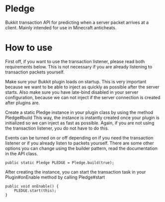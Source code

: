# Pledge
Bukkit transaction API for predicting when a server packet arrives at a client.
Mainly intended for use in Minecraft anticheats.

# How to use

First off, if you want to use the transaction listener, please read both requirements below. This is not necessary if you are already listening to transaction packets yourself.

Make sure your Bukkit plugin loads on startup. This is very important because we want to be able to inject as quickly as possible after the server starts.
Also make sure you have late-bind disabled in your server configuration, because we can not inject if the server connection is created after plugins are.

Create a static Pledge instance in your plugin class by using the method Pledge#build
This way, the instance is instantly created once your plugin is initialized so we can inject as fast as possible.
Again, if you are not using the transaction listener, you do not have to do this.

Events can be turned on or off depending on if you need the transaction listener or if you already listen to packets yourself.
There are some other options you can change using the builder pattern, read the documentation in the API class.
```
public static Pledge PLEDGE = Pledge.build(true);
```

After creating the instance, you can start the transaction task in your Plugin#onEnable method by calling Pledge#start
```
public void onEnable() {
    PLEDGE.start(this);
}
```
